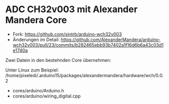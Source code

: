 # ADC CH32v003 mit Alexander Mandera Core

* Fork: https://github.com/sintrb/arduino-wch32v003
* Änderungen im Detail: https://github.com/AlexanderMandera/arduino-wch32v003/pull/23/commits/b282465ebb93b7402a1f16d6b6a43c03d1e1740a


Zwei Datein in den bestehnden Core übernehmen: 

Unter Linux zum Beispiel: /home/pixeledi/.arduino15/packages/alexandermandera/hardware/wch/0.0.2

* cores/arduino/Arduino.h
* cores/arduino/wiring_digital.cpp

